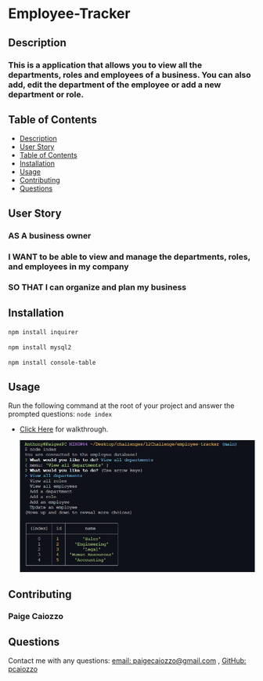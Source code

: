 # Employee-Tracker

## Description
### This is a application that allows you to view all the departments, roles and employees of a business. You can also add, edit the department of the employee or add a new department or role.

## Table of Contents
- [Description](#description)
- [User Story](#user-story)
- [Table of Contents](#table-of-contents)
- [Installation](#installation)
- [Usage](#usage)
- [Contributing](#contributing)
- [Questions](#questions)

## User Story
 
### AS A business owner
### I WANT to be able to view and manage the departments, roles, and employees in my company
### SO THAT I can organize and plan my business


## Installation

`npm install inquirer`

`npm install mysql2`

`npm install console-table`

  
## Usage
  
Run the following command at the root of your project and answer the prompted questions:
`node index`

* [Click Here](https://drive.google.com/file/d/1sdUSbQf93floJv89knM9WfTbUrd1-MzJ/view) for walkthrough.

  ![Example Image](./images/Screenshot%202022-07-04%20013744.png)

## Contributing
### Paige Caiozzo

## Questions 
Contact me with any questions: [email: paigecaiozzo@gmail.com](mailto:paigecaiozzo@gmaill.com) , [GitHub: pcaiozzo](https://github.com/pcaiozzo)<br />